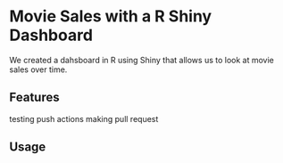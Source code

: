 # Movie Sales with a R Shiny Dashboard

We created a dahsboard in R using Shiny that allows us to look at movie sales over time.

## Features
testing push actions
making pull request
## Usage
